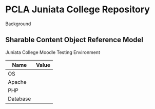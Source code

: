 # PCLA Juniata College Repository

Background

## Sharable Content Object Reference Model 

Juniata College Moodle Testing Environment 

| Name     | Value | 
| -------- | ----- | 
| OS       |       |
| Apache   |       |
| PHP      |       |
| Database |       |


